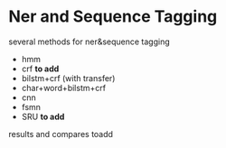 Ner and Sequence Tagging
==============
several methods for ner&sequence tagging
* hmm
* crf __to add__
* bilstm+crf (with transfer)
* char+word+bilstm+crf
* cnn
* fsmn
* SRU __to add__

results and compares toadd

